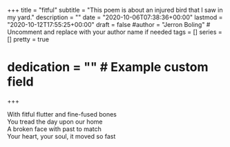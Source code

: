 +++
title = "fitful"
subtitle = "This poem is about an injured bird that I saw in my yard."
description = ""
date = "2020-10-06T07:38:36+00:00"
lastmod = "2020-10-12T17:55:25+00:00"
draft = false
#author = "Jerron Boling" # Uncomment and replace with your author name if needed
tags = []
series = []
pretty = true
# dedication = "" # Example custom field
+++

With fitful flutter and fine-fused bones  
You tread the day upon our home  
A broken face with past to match  
Your heart, your soul, it moved so fast



